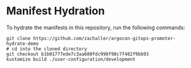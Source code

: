 # Manifest Hydration

To hydrate the manifests in this repository, run the following commands:

```shell
git clone https://github.com/zachaller/argocon-gitops-promoter-hydrate-demo
# cd into the cloned directory
git checkout b1b01777ede7c3aa680fdc998f98c7f482f9bb93
kustomize build ./user-configuration/development
```
